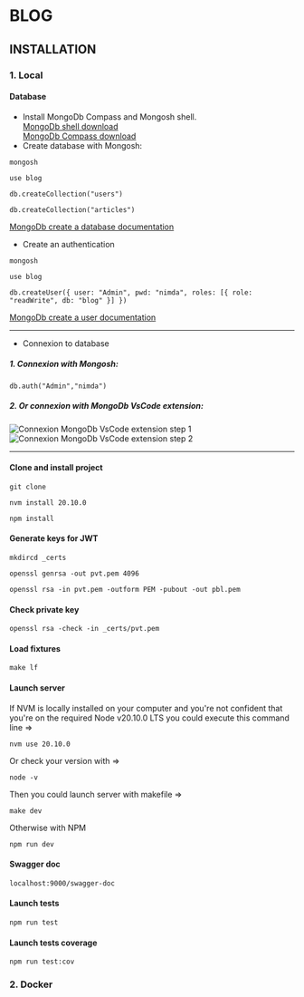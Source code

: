 # BLOG
## INSTALLATION
### 1. Local
#### Database
- Install MongoDb Compass and Mongosh shell.  
[MongoDb shell download](https://www.mongodb.com/try/download/shell)  
[MongoDb Compass download](https://www.mongodb.com/try/download/compass)  
- Create database with Mongosh:
```shell
mongosh
```
```shell
use blog
```
```shell
db.createCollection("users")
```
```shell
db.createCollection("articles")
```
[MongoDb create a database documentation](https://www.mongodb.com/docs/manual/core/databases-and-collections/)
- Create an authentication
```shell
mongosh
```
```shell
use blog
```
```shell
db.createUser({ user: "Admin", pwd: "nimda", roles: [{ role: "readWrite", db: "blog" }] })
```
[MongoDb create a user documentation](https://www.mongodb.com/docs/manual/tutorial/create-users/)
***
- Connexion to database
##### 1. Connexion with Mongosh:
```shell
db.auth("Admin","nimda")
```
##### 2. Or connexion with MongoDb VsCode extension:
![Connexion MongoDb VsCode extension step 1](https://github.com/EmmanuelLefevre/img/blob/main/MongoDb%20VsCode%20extension%20connexion%20step%201.png)
![Connexion MongoDb VsCode extension step 2](https://github.com/EmmanuelLefevre/img/blob/main/MongoDb%20VsCode%20extension%20connexion%20step%202.png)
***
#### Clone and install project
```shell
git clone
```
```shell
nvm install 20.10.0
```
```shell
npm install
```
#### Generate keys for JWT
```shell
mkdircd _certs
```
```shell
openssl genrsa -out pvt.pem 4096
```
```shell
openssl rsa -in pvt.pem -outform PEM -pubout -out pbl.pem
```
#### Check private key
```shell
openssl rsa -check -in _certs/pvt.pem
```
#### Load fixtures
```shell
make lf
```
#### Launch server
If NVM is locally installed on your computer and you're not confident that you're on the required Node v20.10.0 LTS you could execute this command line =>  
```shell
nvm use 20.10.0
```
Or check your version with =>  
```shell
node -v
```
Then you could launch server with makefile =>  
```shell
make dev
```
Otherwise with NPM  
```shell
npm run dev
```
#### Swagger doc
```
localhost:9000/swagger-doc
```
#### Launch tests
```shell
npm run test
```
#### Launch tests coverage
```shell
npm run test:cov
```


### 2. Docker
